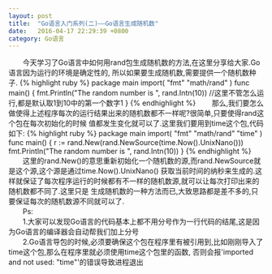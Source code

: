 ```yaml
---
layout: post
title:  "Go语言入门系列(二)——Go语言生成随机数"
date:   2016-04-17 22:29:39 +0800
category: Go语言
---
```

<p>
　　今天学习了Go语言中如何用rand包生成随机数的方法,在这里分享给大家.Go语言因为运行的环境是确定性的,
所以如果要生成随机数,需要提供一个随机数种子.
{% highlight ruby %}
package main
import(
    "fmt"
    "math/rand"
)
func main() {
    fmt.Println("The random number is ", rand.Intn(10))   //这里不管怎么运行,都是默认取1到10中的第一个数字1
}
{% endhighlight %}
　　那么,我们要怎么做使得上述程序每次的运行结果出来的随机数都不一样呢?很简单,只要使得rand这个包在每次初始化的时候
值都发生变化就可以了.这里我们要用到time这个包,代码如下:
{% highlight ruby %}
package main
import(
    "fmt"
     "math/rand"
    "time"
)
func main() {
    r := rand.New(rand.NewSource(time.Now().UnixNano()))
    fmt.Println("The random number is ", rand.Intn(10))
}
{% endhighlight %}
　　这里的rand.New()的意思重新初始化一个随机数的源,而rand.NewSource就是这个源,这个源是通过time.Now().UnixNano()
获取当前时间的纳秒来生成的.这样就保证了每次程序运行的时候都有不一样的随机数源,就可以让每次打印出来的随机数都不同了.这里只是
生成随机数的一种方法而已,大致思路都是差不多的,只要保证每次的随机数源不同就可以了.<br />
　　Ps:<br/>
　　1.大家可以发现Go语言的代码基本上都不用分号作为一行代码的结尾,这是因为Go语言的编译器会自动帮我们加上分号<br/>
　　2.Go语言导包的时候,必须要确保这个包在程序里有被引用到,比如刚刚导入了time这个包,那么在程序里就必须使用time这个包里的函数,
否则会报'imported and not used: "time"'的错误导致进程退出
</p>